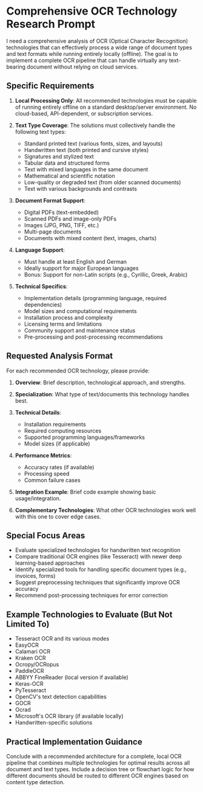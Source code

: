 # Comprehensive OCR Technology Research Prompt

I need a comprehensive analysis of OCR (Optical Character Recognition) technologies that can effectively process a wide range of document types and text formats while running entirely locally (offline). The goal is to implement a complete OCR pipeline that can handle virtually any text-bearing document without relying on cloud services.

## Specific Requirements

1. **Local Processing Only**: All recommended technologies must be capable of running entirely offline on a standard desktop/server environment. No cloud-based, API-dependent, or subscription services.

2. **Text Type Coverage**: The solutions must collectively handle the following text types:
   - Standard printed text (various fonts, sizes, and layouts)
   - Handwritten text (both printed and cursive styles)
   - Signatures and stylized text
   - Tabular data and structured forms
   - Text with mixed languages in the same document
   - Mathematical and scientific notation
   - Low-quality or degraded text (from older scanned documents)
   - Text with various backgrounds and contrasts

3. **Document Format Support**:
   - Digital PDFs (text-embedded)
   - Scanned PDFs and image-only PDFs
   - Images (JPG, PNG, TIFF, etc.)
   - Multi-page documents
   - Documents with mixed content (text, images, charts)

4. **Language Support**:
   - Must handle at least English and German
   - Ideally support for major European languages
   - Bonus: Support for non-Latin scripts (e.g., Cyrillic, Greek, Arabic)

5. **Technical Specifics**:
   - Implementation details (programming language, required dependencies)
   - Model sizes and computational requirements
   - Installation process and complexity
   - Licensing terms and limitations
   - Community support and maintenance status
   - Pre-processing and post-processing recommendations

## Requested Analysis Format

For each recommended OCR technology, please provide:

1. **Overview**: Brief description, technological approach, and strengths.

2. **Specialization**: What type of text/documents this technology handles best.

3. **Technical Details**:
   - Installation requirements
   - Required computing resources
   - Supported programming languages/frameworks
   - Model sizes (if applicable)

4. **Performance Metrics**:
   - Accuracy rates (if available)
   - Processing speed
   - Common failure cases

5. **Integration Example**: Brief code example showing basic usage/integration.

6. **Complementary Technologies**: What other OCR technologies work well with this one to cover edge cases.

## Special Focus Areas

- Evaluate specialized technologies for handwritten text recognition
- Compare traditional OCR engines (like Tesseract) with newer deep learning-based approaches
- Identify specialized tools for handling specific document types (e.g., invoices, forms)
- Suggest preprocessing techniques that significantly improve OCR accuracy
- Recommend post-processing techniques for error correction

## Example Technologies to Evaluate (But Not Limited To)

- Tesseract OCR and its various modes
- EasyOCR
- Calamari OCR
- Kraken OCR
- Ocropy/OCRopus
- PaddleOCR
- ABBYY FineReader (local version if available)
- Keras-OCR
- PyTesseract
- OpenCV's text detection capabilities
- GOCR
- Ocrad
- Microsoft's OCR library (if available locally)
- Handwritten-specific solutions

## Practical Implementation Guidance

Conclude with a recommended architecture for a complete, local OCR pipeline that combines multiple technologies for optimal results across all document and text types. Include a decision tree or flowchart logic for how different documents should be routed to different OCR engines based on content type detection.

